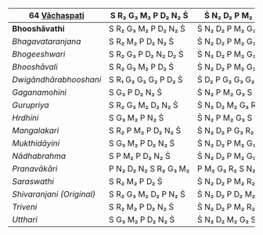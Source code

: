| **64 [Vāchaspati](https://en.wikipedia.org/wiki/Vachaspati_(ragam) "Vachaspati (ragam)")** | S R₂ G₃ M₂ P D₂ N₂ Ṡ  | Ṡ N₂ D₂ P M₂ G₃ R₂ S      |
| ------------------------------------------------------------------------------------------ | --------------------- | ------------------------- |
| **Bhooshāvathi**                                                                           | S R₂ G₃ M₂ P D₂ N₂ Ṡ  | Ṡ N₂ D₂ P M₂ G₃ R₂ S      |
| _Bhagavataranjana_                                                                         | S R₂ M₂ P D₂ N₂ Ṡ     | Ṡ N₂ D₂ P M₂ G₃ R₂ S      |
| _Bhogeeshwari_                                                                             | S R₂ G₃ P D₂ N₂ D₂ Ṡ  | Ṡ N₂ D₂ P M₂ G₃ R₂ S      |
| _Bhooshāvali_                                                                              | S R₂ G₃ M₂ P D₂ Ṡ     | Ṡ N₂ D₂ P M₂ G₃ R₂ S      |
| _Dwigāndhārabhooshani_                                                                     | S R₁ G₂ G₃ G₂ P D₂ Ṡ  | Ṡ D₂ P G₂ G₃ G₂ R₁ S D₂ S |
| _Gaganamohini_                                                                             | S G₃ P D₂ N₂ Ṡ        | Ṡ N₂ P M₂ G₃ S            |
| _Gurupriya_                                                                                | S R₂ G₃ M₂ D₂ N₂ Ṡ    | Ṡ N₂ D₂ M₂ G₃ R₂ S        |
| _Hrdhini_                                                                                  | S G₃ M₂ P N₂ Ṡ        | Ṡ N₂ P M₂ G₃ S            |
| _Mangalakari_                                                                              | S R₂ P M₂ P D₂ N₂ Ṡ   | Ṡ N₂ D₂ P G₃ R₂ S         |
| _Mukthidāyini_                                                                             | S G₃ M₂ P D₂ N₂ Ṡ     | Ṡ N₂ D₂ P M₂ G₃ S         |
| _Nādhabrahma_                                                                              | S P M₂ P D₂ N₂ Ṡ      | Ṡ N₂ D₂ P M₂ G₃ S         |
| _Pranavākāri_                                                                              | P N₂ D₂ N₂ S R₂ G₃ M₂ | P M₂ G₃ R₂ S N₂ D₂ N₂ P   |
| _Saraswathi_                                                                               | S R₂ M₂ P D₂ Ṡ        | Ṡ N₂ D₂ P M₂ R₂ S         |
| _Shivaranjani (Original)_                                                                  | S R₂ G₃ M₂ D₂ P N₂ Ṡ  | Ṡ N₂ D₂ P D₂ M₂ G₃ R₂ S   |
| _Triveni_                                                                                  | S R₂ M₂ P D₂ N₂ Ṡ     | Ṡ N₂ D₂ P M₂ R₂ S         |
| _Utthari_                                                                                  | S G₃ M₂ P D₂ N₂ Ṡ     | Ṡ N₂ D₂ M₂ G₃ S           |
